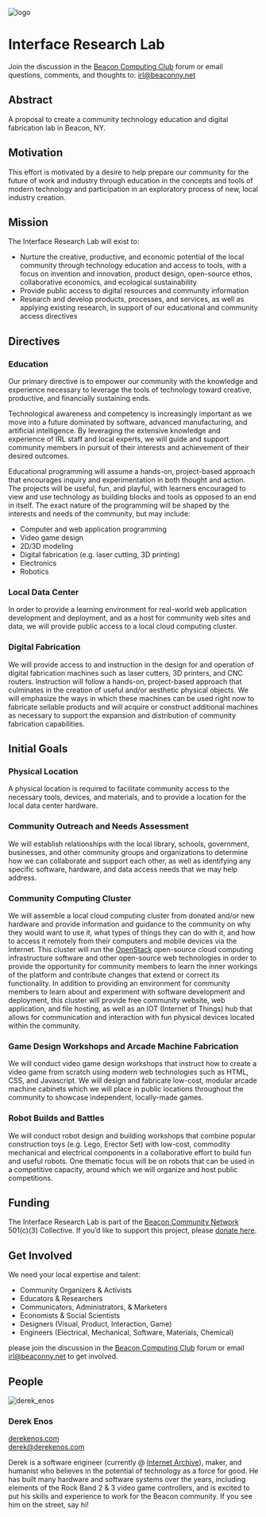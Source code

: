 ![logo](https://user-images.githubusercontent.com/585182/174485096-53d541dc-fbc7-44b5-b928-bd252199de50.png)

# Interface Research Lab

Join the discussion in the [Beacon Computing Club](https://computing.beaconny.net/) forum or email questions, comments, and thoughts to:  [irl@beaconny.net](mailto:irl@beaconny.net)


## Abstract

A proposal to create a community technology education and digital fabrication lab in Beacon, NY.


## Motivation

This effort is motivated by a desire to help prepare our community for the future of work and industry through education in the concepts and tools of modern technology and participation in an exploratory process of new, local industry creation.


## Mission

The Interface Research Lab will exist to:

- Nurture the creative, productive, and economic potential of the local community through technology education and access to tools, with a focus on invention and innovation, product design, open-source ethos, collaborative economics, and ecological sustainability
- Provide public access to digital resources and community information
- Research and develop products, processes, and services, as well as applying existing research, in support of our educational and community access directives


## Directives


### Education

Our primary directive is to empower our community with the knowledge and experience necessary to leverage the tools of technology toward creative, productive, and financially sustaining ends.

Technological awareness and competency is increasingly important as we move into a future dominated by software, advanced manufacturing, and artificial intelligence. By leveraging the extensive knowledge and experience of IRL staff and local experts, we will guide and support community members in pursuit of their interests and achievement of their desired outcomes.

Educational programming will assume a hands-on, project-based approach that encourages inquiry and experimentation in both thought and action. The projects will be useful, fun, and playful, with learners encouraged to view and use technology as building blocks and tools as opposed to an end in itself. The exact nature of the programming will be shaped by the interests and needs of the community, but may include:
- Computer and web application programming
- Video game design
- 2D/3D modeling
- Digital fabrication (e.g. laser cutting, 3D printing)
- Electronics
- Robotics


### Local Data Center

In order to provide a learning environment for real-world web application development and deployment, and as a host for community web sites and data, we will provide public access to a local cloud computing cluster.


### Digital Fabrication

We will provide access to and instruction in the design for and operation of digital fabrication machines such as laser cutters, 3D printers, and CNC routers. Instruction will follow a hands-on, project-based approach that culminates in the creation of useful and/or aesthetic physical objects. We will emphasize the ways in which these machines can be used right now to fabricate sellable products and will acquire or construct additional machines as necessary to support the expansion and distribution of community fabrication capabilities.


## Initial Goals


### Physical Location

A physical location is required to facilitate community access to the necessary tools, devices, and materials, and to provide a location for the local data center hardware.


### Community Outreach and Needs Assessment

We will establish relationships with the local library, schools, government, businesses, and other community groups and organizations to determine how we can collaborate and support each other, as well as identifying any specific software, hardware, and data access needs that we may help address.


### Community Computing Cluster

We will assemble a local cloud computing cluster from donated and/or new hardware and provide information and guidance to the community on why they would want to use it, what types of things they can do with it, and how to access it remotely from their computers and mobile devices via the Internet. This cluster will run the [OpenStack](https://www.openstack.org/) open-source cloud computing infrastructure software and other open-source web technologies in order to provide the opportunity for community members to learn the inner workings of the platform and contribute changes that extend or correct its functionality. In addition to providing an environment for community members to learn about and experiment with software development and deployment, this cluster will provide free community website, web application, and file hosting, as well as an IOT (Internet of Things) hub that allows for communication and interaction with fun physical devices located within the community.


### Game Design Workshops and Arcade Machine Fabrication

We will conduct video game design workshops that instruct how to create a video game from scratch using modern web technologies such as HTML, CSS, and Javascript. We will design and fabricate low-cost, modular arcade machine cabinets which we will place in public locations throughout the community to showcase independent, locally-made games.


### Robot Builds and Battles

We will conduct robot design and building workshops that combine popular construction toys (e.g. Lego, Erector Set) with low-cost, commodity mechanical and electrical components in a collaborative effort to build fun and useful robots. One thematic focus will be on robots that can be used in a competitive capacity, around which we will organize and host public competitions.


## Funding

The Interface Research Lab is part of the [Beacon Community Network](https://opencollective.com/beacon-community-network) 501(c)(3) Collective. If you’d like to support this project, please [donate here](https://opencollective.com/beacon-community-network/projects/interface-research-lab/donate).


## Get Involved

We need your local expertise and talent:

- Community Organizers & Activists
- Educators & Researchers
- Communicators, Administrators, & Marketers
- Economists & Social Scientists
- Designers (Visual, Product, Interaction, Game)
- Engineers (Electrical, Mechanical, Software, Materials, Chemical)

please join the discussion in the [Beacon Computing Club](https://computing.beaconny.net/) forum or email [irl@beaconny.net](mailto:irl@beaconny.net) to get involved.

## People

![derek_enos](https://user-images.githubusercontent.com/585182/177006172-6c305288-6d62-4b7b-b671-1e32a00c5849.png) 

### Derek Enos

<p>
<a href="https://derekenos.com">derekenos.com</a>
<br>
<a href="mailto:derek@derekenos.com">derek@derekenos.com</a>
</p>

Derek is a software engineer (currently @ [Internet Archive](https://archive.org/about/)), maker, and humanist who believes in the potential of technology as a force for good. He has built many hardware and software systems over the years, including elements of the Rock Band 2 & 3 video game controllers, and is excited to put his skills and experience to work for the Beacon community. If you see him on the street, say hi!
